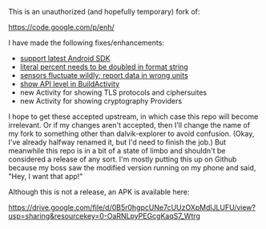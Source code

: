 This is an unauthorized (and hopefully temporary) fork of:

<https://code.google.com/p/enh/>

I have made the following fixes/enhancements:

* [support latest Android SDK](https://code.google.com/p/enh/issues/detail?id=37)
* [literal percent needs to be doubled in format string](https://code.google.com/p/enh/issues/detail?id=38)
* [sensors fluctuate wildly; report data in wrong units](https://code.google.com/p/enh/issues/detail?id=39)
* [show API level in BuildActivity](https://code.google.com/p/enh/issues/detail?id=40)
* new Activity for showing TLS protocols and ciphersuites
* new Activity for showing cryptography Providers

I hope to get these accepted upstream, in which case this repo will
become irrelevant.  Or if my changes aren't accepted, then I'll change
the name of my fork to something other than dalvik-explorer to avoid
confusion.  (Okay, I've already halfway renamed it, but I'd need to
finish the job.)  But meanwhile this repo is in a bit of a state of
limbo and shouldn't be considered a release of any sort.  I'm mostly
putting this up on Github because my boss saw the modified version
running on my phone and said, "Hey, I want that app!"

Although this is not a release, an APK is available here:

<https://drive.google.com/file/d/0B5r0hgpcUNe7cUUzOXpMdlJLUFU/view?usp=sharing&resourcekey=0-OaRNLpyPEGcgKaqS7_Wtrg>
